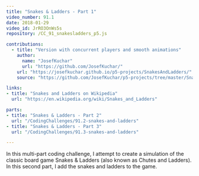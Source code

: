 ```yaml
---
title: "Snakes & Ladders - Part 1"
video_number: 91.1
date: 2018-01-29
video_id: JrRO3OnWs5s
repository: /CC_91_snakesladders_p5.js

contributions:
  - title: "Version with concurrent players and smooth animations"
    author:
      name: "JosefKuchar"
      url: "https://github.com/JosefKuchar/"
    url: "https://josefkuchar.github.io/p5-projects/SnakesAndLadders/"
    source: "https://github.com/JosefKuchar/p5-projects/tree/master/SnakesAndLadders"

links:
- title: "Snakes and Ladders on Wikipedia"
  url: "https://en.wikipedia.org/wiki/Snakes_and_Ladders"

parts:
- title: "Snakes & Ladders - Part 2"
  url: "/CodingChallenges/91.2-snakes-and-ladders"
- title: "Snakes & Ladders - Part 3"
  url: "/CodingChallenges/91.3-snakes-and-ladders"

---
```


In this multi-part coding challenge, I attempt to create a simulation of the classic board game Snakes & Ladders (also known as Chutes and Ladders). In this second part, I add the snakes and ladders to the game. 
